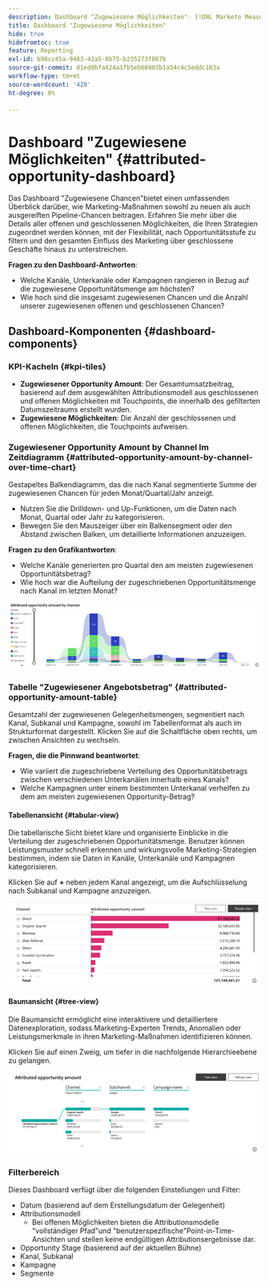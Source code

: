 ```yaml
---
description: Dashboard "Zugewiesene Möglichkeiten"- [!DNL Marketo Measure] - Produkt
title: Dashboard "Zugewiesene Möglichkeiten"
hide: true
hidefromtoc: true
feature: Reporting
exl-id: b98cc45a-9483-42a5-8b75-b235273f867b
source-git-commit: 01ed0bfa424a1fb5eb68983b1a54c4c5eddc163a
workflow-type: tm+mt
source-wordcount: '420'
ht-degree: 0%

---
```


# Dashboard &quot;Zugewiesene Möglichkeiten&quot; {#attributed-opportunity-dashboard}

Das Dashboard &quot;Zugewiesene Chancen&quot;bietet einen umfassenden Überblick darüber, wie Marketing-Maßnahmen sowohl zu neuen als auch ausgereiften Pipeline-Chancen beitragen. Erfahren Sie mehr über die Details aller offenen und geschlossenen Möglichkeiten, die Ihren Strategien zugeordnet werden können, mit der Flexibilität, nach Opportunitätsstufe zu filtern und den gesamten Einfluss des Marketing über geschlossene Geschäfte hinaus zu unterstreichen.

**Fragen zu den Dashboard-Antworten**:

* Welche Kanäle, Unterkanäle oder Kampagnen rangieren in Bezug auf die zugewiesene Opportunitätsmenge am höchsten?
* Wie hoch sind die insgesamt zugewiesenen Chancen und die Anzahl unserer zugewiesenen offenen und geschlossenen Chancen?

## Dashboard-Komponenten {#dashboard-components}

### KPI-Kacheln {#kpi-tiles}

* **Zugewiesener Opportunity Amount**: Der Gesamtumsatzbeitrag, basierend auf dem ausgewählten Attributionsmodell aus geschlossenen und offenen Möglichkeiten mit Touchpoints, die innerhalb des gefilterten Datumszeitraums erstellt wurden.
* **Zugewiesene Möglichkeiten**: Die Anzahl der geschlossenen und offenen Möglichkeiten, die Touchpoints aufweisen.

### Zugewiesener Opportunity Amount by Channel Im Zeitdiagramm {#attributed-opportunity-amount-by-channel-over-time-chart}

Gestapeltes Balkendiagramm, das die nach Kanal segmentierte Summe der zugewiesenen Chancen für jeden Monat/Quartal/Jahr anzeigt.

* Nutzen Sie die Drilldown- und Up-Funktionen, um die Daten nach Monat, Quartal oder Jahr zu kategorisieren.
* Bewegen Sie den Mauszeiger über ein Balkensegment oder den Abstand zwischen Balken, um detaillierte Informationen anzuzeigen.

**Fragen zu den Grafikantworten**:

* Welche Kanäle generierten pro Quartal den am meisten zugewiesenen Opportunitätsbetrag?
* Wie hoch war die Aufteilung der zugeschriebenen Opportunitätsmenge nach Kanal im letzten Monat?

![](assets/attributed-opportunity-dashboard-1.png)

### Tabelle &quot;Zugewiesener Angebotsbetrag&quot; {#attributed-opportunity-amount-table}

Gesamtzahl der zugewiesenen Gelegenheitsmengen, segmentiert nach Kanal, Subkanal und Kampagne, sowohl im Tabellenformat als auch im Strukturformat dargestellt. Klicken Sie auf die Schaltfläche oben rechts, um zwischen Ansichten zu wechseln.

**Fragen, die die Pinnwand beantwortet**:

* Wie variiert die zugeschriebene Verteilung des Opportunitätsbetrags zwischen verschiedenen Unterkanälen innerhalb eines Kanals?
* Welche Kampagnen unter einem bestimmten Unterkanal verhelfen zu dem am meisten zugewiesenen Opportunity-Betrag?

#### Tabellenansicht {#tabular-view}

Die tabellarische Sicht bietet klare und organisierte Einblicke in die Verteilung der zugeschriebenen Opportunitätsmenge. Benutzer können Leistungsmuster schnell erkennen und wirkungsvolle Marketing-Strategien bestimmen, indem sie Daten in Kanäle, Unterkanäle und Kampagnen kategorisieren.

Klicken Sie auf **+** neben jedem Kanal angezeigt, um die Aufschlüsselung nach Subkanal und Kampagne anzuzeigen.

![](assets/attributed-opportunity-dashboard-2.png)

#### Baumansicht {#tree-view}

Die Baumansicht ermöglicht eine interaktivere und detailliertere Datenexploration, sodass Marketing-Experten Trends, Anomalien oder Leistungsmerkmale in ihren Marketing-Maßnahmen identifizieren können.

Klicken Sie auf einen Zweig, um tiefer in die nachfolgende Hierarchieebene zu gelangen.

![](assets/attributed-opportunity-dashboard-3.png)

### Filterbereich

Dieses Dashboard verfügt über die folgenden Einstellungen und Filter:

* Datum (basierend auf dem Erstellungsdatum der Gelegenheit)
* Attributionsmodell
   * Bei offenen Möglichkeiten bieten die Attributionsmodelle &quot;vollständiger Pfad&quot;und &quot;benutzerspezifische&quot;Point-in-Time-Ansichten und stellen keine endgültigen Attributionsergebnisse dar.
* Opportunity Stage (basierend auf der aktuellen Bühne)
* Kanal, Subkanal
* Kampagne
* Segmente
